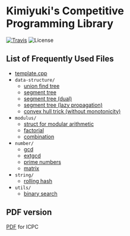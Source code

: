 # Kimiyuki's Competitive Programming Library

[![Travis](https://img.shields.io/travis/kmyk/competitive-programming-library/master.svg)](https://travis-ci.org/kmyk/competitive-programming-library)
![License](https://img.shields.io/github/license/kmyk/competitive-programming-library.svg)

## List of Frequently Used Files

-   [template.cpp](https://github.com/kmyk/competitive-programming-library/tree/master/template.cpp)
-   `data-structure/`
    -   [union find tree](https://github.com/kmyk/competitive-programming-library/tree/master/data-structure/union-find-tree.inc.cpp)
    -   [segment tree](https://github.com/kmyk/competitive-programming-library/tree/master/data-structure/segment_tree.hpp)
    -   [segment tree (dual)](https://github.com/kmyk/competitive-programming-library/tree/master/data-structure/dual_segment_tree.hpp)
    -   [segment tree (lazy propagation)](https://github.com/kmyk/competitive-programming-library/blob/master/data-structure/lazy_propagation_segment_tree.hpp)
    -   [convex hull trick (without monotonicity)](https://github.com/kmyk/competitive-programming-library/blob/master/data-structure/convex-hull-trick.inc.cpp)
-   `modulus/`
    -   [struct for modular arithmetic](https://github.com/kmyk/competitive-programming-library/blob/master/modulus/mint.hpp)
    -   [factorial](https://github.com/kmyk/competitive-programming-library/blob/master/modulus/factorial.hpp)
    -   [combination](https://github.com/kmyk/competitive-programming-library/blob/master/modulus/choose.hpp)
-   `number/`
    -   [gcd](https://github.com/kmyk/competitive-programming-library/blob/master/number/gcd.inc.cpp)
    -   [extgcd](https://github.com/kmyk/competitive-programming-library/blob/master/number/extgcd.inc.cpp)
    -   [prime numbers](https://github.com/kmyk/competitive-programming-library/blob/master/number/primes.inc.cpp)
    -   [matrix](https://github.com/kmyk/competitive-programming-library/blob/master/number/matrix.inc.cpp)
-   `string/`
    -   [rolling hash](https://github.com/kmyk/competitive-programming-library/blob/master/string/rolling-hash.inc.cpp)
-   `utils/`
    -   [binary search](https://github.com/kmyk/competitive-programming-library/blob/master/utils/binsearch.inc.cpp)

## PDF version

[PDF](https://raw.githubusercontent.com/kmyk/competitive-programming-library/master/library.pdf) for ICPC
